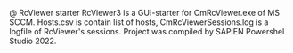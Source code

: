 @ RcViewer starter
RcViewer3 is a GUI-starter for CmRcViewer.exe of MS SCCM.
Hosts.csv is contain list of hosts, CmRcViewerSessions.log is a logfile of RcViewer's sessions.
Project was compiled by SAPIEN Powershel Studio 2022.
